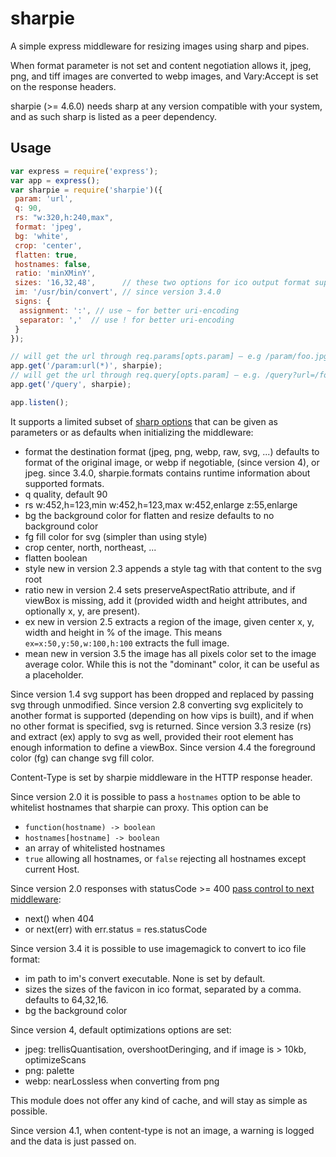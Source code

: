 sharpie
=======

A simple express middleware for resizing images using sharp and pipes.

When format parameter is not set and content negotiation allows it,
jpeg, png, and tiff images are converted to webp images, and Vary:Accept is set
on the response headers.

sharpie (>= 4.6.0) needs sharp at any version compatible with your system,
and as such sharp is listed as a peer dependency.

Usage
-----

```js
var express = require('express');
var app = express();
var sharpie = require('sharpie')({
 param: 'url',
 q: 90,
 rs: "w:320,h:240,max",
 format: 'jpeg',
 bg: 'white',
 crop: 'center',
 flatten: true,
 hostnames: false,
 ratio: 'minXMinY',
 sizes: '16,32,48',      // these two options for ico output format support
 im: '/usr/bin/convert', // since version 3.4.0
 signs: {
  assignment: ':', // use ~ for better uri-encoding
  separator: ','  // use ! for better uri-encoding
 }
});

// will get the url through req.params[opts.param] – e.g /param/foo.jpg
app.get('/param:url(*)', sharpie);
// will get the url through req.query[opts.param] – e.g. /query?url=/foo.jpg
app.get('/query', sharpie);

app.listen();
```

It supports a limited subset of [sharp options](http://sharp.dimens.io)
that can be given as parameters or as defaults when initializing
the middleware:

* format
  the destination format (jpeg, png, webp, raw, svg, ...)
  defaults to format of the original image, or webp if negotiable, (since
  version 4), or jpeg.
  since 3.4.0, sharpie.formats contains runtime information about supported formats.
* q
  quality, default 90
* rs
  w:452,h=123,min
  w:452,h=123,max
  w:452,enlarge
  z:55,enlarge
* bg
  the background color for flatten and resize
  defaults to no background color
* fg
  fill color for svg (simpler than using style)
* crop
  center, north, northeast, ...
* flatten
  boolean
* style
  new in version 2.3
  appends a style tag with that content to the svg root
* ratio
  new in version 2.4
  sets preserveAspectRatio attribute, and if viewBox is missing, add it
  (provided width and height attributes, and optionally x, y, are present).
* ex
  new in version 2.5
  extracts a region of the image, given center x, y, width and height in % of the
  image. This means `ex=x:50,y:50,w:100,h:100` extracts the full image.
* mean
  new in version 3.5
  the image has all pixels color set to the image average color.
  While this is not the "dominant" color, it can be useful as a placeholder.

Since version 1.4 svg support has been dropped and replaced by passing svg
through unmodified.
Since version 2.8 converting svg explicitely to another format is supported
(depending on how vips is built), and if when no other format is specified,
svg is returned.
Since version 3.3 resize (rs) and extract (ex) apply to svg as well, provided
their root element has enough information to define a viewBox.
Since version 4.4 the foreground color (fg) can change svg fill color.

Content-Type is set by sharpie middleware in the HTTP response header.

Since version 2.0 it is possible to pass a `hostnames` option to be able to whitelist
hostnames that sharpie can proxy. This option can be

* `function(hostname) -> boolean`
* `hostnames[hostname] -> boolean`
* an array of whitelisted hostnames
* `true` allowing all hostnames, or `false` rejecting all hostnames except current Host.

Since version 2.0 responses with statusCode >= 400
[pass control to next middleware](https://github.com/kapouer/sharpie/pull/4):

* next() when 404
* or next(err) with err.status = res.statusCode

Since version 3.4 it is possible to use imagemagick to convert to ico file format:

* im
  path to im's convert executable. None is set by default.
* sizes
  the sizes of the favicon in ico format, separated by a comma.
  defaults to 64,32,16.
* bg
  the background color

Since version 4, default optimizations options are set:

* jpeg: trellisQuantisation, overshootDeringing, and if image is > 10kb,
optimizeScans
* png: palette
* webp: nearLossless when converting from png

This module does not offer any kind of cache, and will stay as simple as
possible.

Since version 4.1, when content-type is not an image, a warning is logged
and the data is just passed on.
